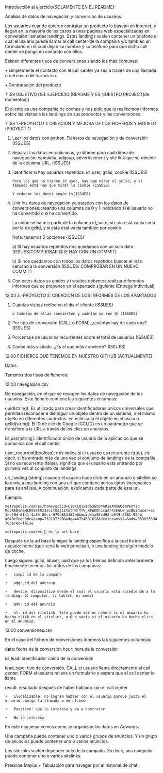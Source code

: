 Introducción al ejercicio(SOLAMENTE EN EL README):



Análisis de datos de navegación y conversión de usuarios.



Los usuarios cuando quieren contratar un producto lo buscan en internet, y llegan en la mayoría de los casos a unas páginas web especializadas en conversión llamadas landings. Estas landings suelen contener un teléfono al cual el usuario puede llamar al call center de la compañía y/o también un formulario en el cual dejan su nombre y su teléfono para que dicho call center se ponga en contacto con ellos.

Existen diferentes tipos de conversiones siendo los más comunes:



•	simplemente el contacto con el call center ya sea a través de una llamada o del envío del formulario.

•	Contratación del producto 

11:59
OBJETIVO DEL EJERCICIO (README Y ES NUESTRO PROJECT(de momentos))



El cliente es una compañía de coches y nos pide que le realicemos informes sobre las visitas a las landings de sus productos y las conversiones.

11:59
1.-PROYECTO 1: CREACIÓN Y MEJORA DE LOS FICHEROS Y MODELO (PROYECT 1)



1)	Leer los datos con python. Ficheros de navegación y de conversión (ISSUES)

2)	Separar los datos en columnas, y obtener para cada línea de navegación: campaña, adgoup, advertisement y site link que se obtiene de la columna URL. (ISSUES)

3)	Identificar si hay usuarios repetidos: id_user, gclid, cookie (ISSUES)

		Para los que no tienen id_user, hay que mirar el gclid, y si tampoco está hay que mirar la cookie (ISSUES)

		Y ordenar los datos según ts(ISSUES)

4)	Unir los datos de navegación ya tratados con los datos de conversiones,creando una columna de 0 y 1 indicando si el usuario no ha convertido o si ha convertido. 

	La unión se hace a partir de la columna id_suite, si esta está vacía sería por la de gclid, y si esta está vacía también por cookie.

	Nota: tenemos 2 opciones (ISSUES)

	a)	Si hay usuarios repetidos nos quedamos con un solo dato (ISSUES/COMPROBAR QUE HAY CON UN COMMIT)

	b)	Si nos quedamos con todos los datos repetidos buscar el más cercano a la conversión (ISSUES/ COMPROBAR EN UN NUEVO COMMIT)

5)	Con estos datos ya unidos y tratados debemos realizar diferentes informes que se proponen en el apartado siguiente (Entrega individual)

12:00
2.-PROYECTO 2: CREACIÓN DE LOS INFORMES DE LOS APARTADOS



1)	Cuántas visitas recibe en el día el cliente (ISSUES)

		o Cuántas de ellas convierten y cuántas no (en 😵 (ISSUES)

2)	Por tipo de conversión (CALL o FORM), ¿cuántas hay de cada una? (ISSUES)

3)	Porcentaje de usuarios recurrentes sobre el total de usuarios (ISSUES)

4)	Coche más visitado. ¿Es el que más convierte? (ISSUES)

12:00
FICHEROS QUE TENEMOS EN NUESTRO GITHUB (ACTUALMENTE)



Datos



Tenemos dos tipos de ficheros:

12:00
navegacion.csv 



De navegación, en el que se recogen los datos de navegación de los usuarios. Este fichero contiene las siguientes columnas:



uuid(string): Es utilizado para crear identificadores únicos universales que permitan reconocer e distinguir un objeto dentro de un sistema, o el mismo objeto en diferentes contextos. En este caso el objeto es el usuario. gclid(string): El ID de clic de Google (GCLID) es un parámetro que se transfiere a la URL a través de los clics en anuncios.

id_user(string): identificador único de usuario de la aplicación que se comunica con el call center

user_recurrent(boolean): nos indica si el usuario es recurrente (true), es decir, si ha entrado más de una vez al conjunto de landings de la compañía. Si no es recurrente (false), significa que el usuario está entrando por primera vez al conjunto de landings.

url_landing (string): cuando el usuario hace click en un anuncio o sitelink se lo envía a una landing con una url que contiene varios datos interesantes para su análisis. A continuación, explicamos cada parte de esta url.

  Ejemplo:

    metropolis.com/es/home/gclid=Cj0KCQjw1dGJBhD4ARIsANb6OdmV6XYIc MpvAhDvnmHLRGVelRzIeciTG3j1ItnthWfYtV_XFWKDhLsaAr4sEALw_wcB&iduser=ec 1eef0d-6141-4a85-86cc-979a653362eb&uuid=1a05bd93-b939-4661-924b- a643cfcec3de&camp=732187328&adg=46724581628&device=m&sl=&adv=533655604 703&rec=false

    metropolis.com/es  es la url base





Después de la url base le sigue la landing específica a la cual ha ido el usuario: home (que sería la web principal), o una landing de algún modelo de coche.

Luego siguen: gclid, iduser, uuid que ya los hemos definido anteriormente Finalmente tenemos los datos de las campañas:

	•	camp: id de la campaña

	•	adg: id del adgroup

	•	device: dispositivo desde el cual el usuario está accediendo a la landing. 😄 computer, t: tablet, m: móvil

	•	adv: id del anuncio

	•	sl: id del sitelink. Este puede ser un número si el usuario ha hecho click en el sitelink, o 0 o vacío si el usuario ha hecho click en el anuncio.

12:00
conversiones.csv



En el caso del fichero de conversiones tenemos las siguientes columnas:



date: fecha de la conversión hour: hora de la conversión

id_lead: identificador único de la conversión

lead_type: tipo de conversión, CALL el usuario llama directamente al call center, FORM el usuario rellena un formulario y espera que el call center lo llame

result: resultado después de haber hablado con el call center

	•	ilocalizable: no logran hablar con el usuario porque justo el usuario cuelga la llamada o no atiende

	•	Positivo: que le interesa y va a contratar

	•	No le interesa



En este esquema vemos como se organizan los datos en Adwords.



Una campaña puede contener uno o varios grupos de anuncios. Y un grupo de anuncios puede contener uno o varios anuncios.

Los sitelinks suelen depender solo de la campaña. Es decir, una campaña puede contener uno o varios sitelinks.

Presione Mayús + Tabulación para navegar por el historial de chat.

